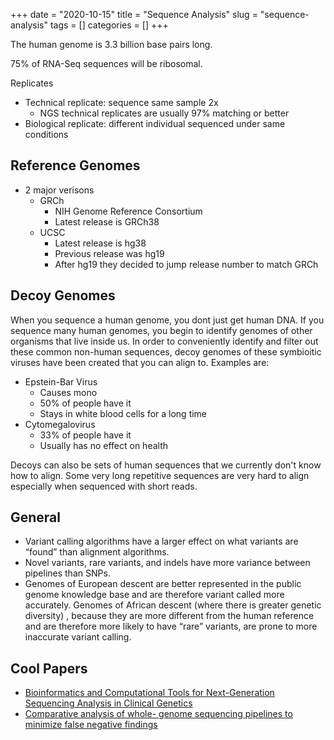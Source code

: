 +++ 
date = "2020-10-15"
title = "Sequence Analysis"
slug = "sequence-analysis" 
tags = []
categories = []
+++

The human genome is 3.3 billion base pairs long.

75% of RNA-Seq sequences will be ribosomal.

Replicates
- Technical replicate: sequence same sample 2x
    - NGS technical replicates are usually 97% matching or better
- Biological replicate: different individual sequenced under same conditions

## Reference Genomes
- 2 major verisons
    - GRCh
        - NIH Genome Reference Consortium
        - Latest release is GRCh38
    - UCSC
        - Latest release is hg38
        - Previous release was hg19
        - After hg19 they decided to jump release number to match GRCh

## Decoy Genomes

When you sequence a human genome, you dont just get human DNA. If you sequence many human genomes, you begin to identify genomes of other organisms that live inside us. In order to conveniently identify and filter out these common non-human sequences, decoy genomes of these symbioitic viruses have been created that you can align to. Examples are:
- Epstein-Bar Virus
    - Causes mono
    - 50% of people have it
    - Stays in white blood cells for a long time
- Cytomegalovirus
    - 33% of people have it
    - Usually has no effect on health

Decoys can also be sets of human sequences that we currently don't know how to align. Some very long repetitive sequences are very hard to align especially when sequenced with short reads.
## General

- Variant calling algorithms have a larger effect on what variants are “found” than alignment algorithms.
- Novel variants, rare variants, and indels have more variance between pipelines than SNPs.
- Genomes of European descent are better represented in the public genome knowledge base and are therefore variant called more accurately. Genomes of African descent (where there is greater genetic diversity) , because they are more different from the human reference and are therefore more likely to have “rare” variants, are prone to more inaccurate variant calling.

## Cool Papers

- [Bioinformatics and Computational Tools for Next-Generation Sequencing Analysis in Clinical Genetics](https://www.mdpi.com/2077-0383/9/1/132)
- [Comparative analysis of whole-
genome sequencing pipelines to
minimize false negative findings](https://www.nature.com/articles/s41598-019-39108-2)


